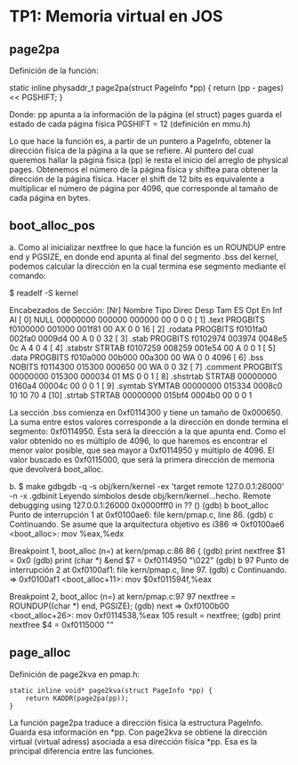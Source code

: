 TP1: Memoria virtual en JOS
===========================

page2pa
-------
Definición de la función:

static inline physaddr_t
page2pa(struct PageInfo *pp)
{
	return (pp - pages) << PGSHIFT;
}

Donde:
pp apunta a la información de la página (el struct)
pages guarda el estado de cada página física
PGSHIFT = 12 (definición en mmu.h)

Lo que hace la función es, a partir de un puntero a PageInfo, obtener la dirección física de la página a la que se refiere.
Al puntero del cual queremos hallar la página física (pp) le resta el inicio del arreglo de physical pages.
Obtenemos el número de la página física y shiftea para obtener la dirección de la página física. Hacer el shift de 12 bits es equivalente a multiplicar el número de página por 4096, que corresponde al tamaño de cada página en bytes.

boot_alloc_pos
--------------
a. Como al inicializar nextfree lo que hace la función es un ROUNDUP entre end y PGSIZE, en donde end apunta al final del segmento .bss del kernel, podemos calcular la dirección en la cual termina ese segmento mediante el comando:

$ readelf -S kernel

Encabezados de Sección:
  [Nr] Nombre            Tipo            Direc    Desp   Tam    ES Opt En Inf Al
  [ 0]                   NULL            00000000 000000 000000 00      0   0  0
  [ 1] .text             PROGBITS        f0100000 001000 001f81 00  AX  0   0 16
  [ 2] .rodata           PROGBITS        f0101fa0 002fa0 0009d4 00   A  0   0 32
  [ 3] .stab             PROGBITS        f0102974 003974 0048e5 0c   A  4   0  4
  [ 4] .stabstr          STRTAB          f0107259 008259 001e54 00   A  0   0  1
  [ 5] .data             PROGBITS        f010a000 00b000 00a300 00  WA  0   0 4096
  [ 6] .bss              NOBITS          f0114300 015300 000650 00  WA  0   0 32
  [ 7] .comment          PROGBITS        00000000 015300 000034 01  MS  0   0  1
  [ 8] .shstrtab         STRTAB          00000000 0160a4 00004c 00      0   0  1
  [ 9] .symtab           SYMTAB          00000000 015334 0008c0 10     10  70  4
  [10] .strtab           STRTAB          00000000 015bf4 0004b0 00      0   0  1


La sección .bss comienza en 0xf0114300 y tiene un tamaño de 0x000650. La suma entre estos valores corresponde a la dirección en donde termina el segmento: 0xf0114950. Ésta será la dirección a la que apunta end. 
Como el valor obtenido no es múltiplo de 4096, lo que haremos es encontrar el menor valor posible, que sea mayor a 0xf0114950 y múltiplo de 4096. El valor buscado es 0xf0115000, que será la primera dirección de memoria que devolverá boot_alloc.

b. 
$ make gdbgdb -q -s obj/kern/kernel -ex 'target remote 127.0.0.1:26000' -n -x .gdbinit
Leyendo símbolos desde obj/kern/kernel...hecho.
Remote debugging using 127.0.0.1:26000
0x0000fff0 in ?? ()
(gdb) b boot_alloc
Punto de interrupción 1 at 0xf0100ae6: file kern/pmap.c, line 86.
(gdb) c
Continuando.
Se asume que la arquitectura objetivo es i386
=> 0xf0100ae6 <boot_alloc>:	mov    %eax,%edx

Breakpoint 1, boot_alloc (n=<unknown type>) at kern/pmap.c:86
86	{
(gdb) print nextfree
$1 = 0x0
(gdb) print (char *) &end
$7 = 0xf0114950 "\022"
(gdb) b 97
Punto de interrupción 2 at 0xf0100af1: file kern/pmap.c, line 97.
(gdb) c
Continuando.
=> 0xf0100af1 <boot_alloc+11>:	mov    $0xf011594f,%eax

Breakpoint 2, boot_alloc (n=<unknown type>) at kern/pmap.c:97
97			nextfree = ROUNDUP((char *) end, PGSIZE);
(gdb) next
=> 0xf0100b00 <boot_alloc+26>:	mov    0xf0114538,%eax
105		result = nextfree;
(gdb) print nextfree
$4 = 0xf0115000 ""



page_alloc
----------
Definición de page2kva en pmap.h:

	static inline void* page2kva(struct PageInfo *pp) {
		return KADDR(page2pa(pp));
	}

La función page2pa traduce a dirección física la estructura PageInfo. Guarda esa informaciòn en *pp.
Con page2kva se obtiene la dirección virtual (virtual adress) asociada a esa dirección física *pp.
Esa es la principal diferencia entre las funciones.



